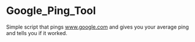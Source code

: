 # Google_Ping_Tool
Simple script that pings www.google.com and gives you your average ping and tells you if it worked.
